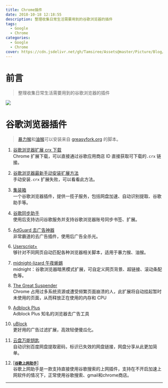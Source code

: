 ```yaml
---
title: Chrome插件
date: 2018-10-18 12:18:55
description: 整理收集日常生活需要用到的谷歌浏览器的插件
tags:
  - Google
  - Chrome
categories:
  - Google
  - Chrome
cover: https://cdn.jsdelivr.net/gh/Tamsiree/Assets@master/Picture/Blog/Cover/wallhaven-nkpxq4.jpg
---
```

# 前言
> 整理收集日常生活需要用到的谷歌浏览器的插件

![](https://cdn.jsdelivr.net/gh/Tamsiree/Assets@master/Picture/touchpal.jpeg)

# 谷歌浏览器插件

> [暴力猴](https://u13811899.ctfile.com/fs/13811899-357404497)和[油猴](https://u13811899.ctfile.com/fs/13811899-357404511)可以安装来自 [greasyfork.org](https://greasyfork.org) 的脚本。


1. [谷歌浏览器扩展 crx 下载](https://hao.su/2459/)  
Chrome 扩展下载，可以直接通过谷歌应用商店 ID 直接获取可下载的`.crx` 链接。


2. [谷歌浏览器最新手动安装扩展方法](https://hao.su/2360/)  
手动安装`.crx` 扩展失败，可以看看此方法。

3. [集装箱](https://hao.su/2814/)  
一个谷歌浏览器插件，提供一揽子服务，包括网盘加速、自动识别提取、谷歌助手等。

4. [谷歌同步助手](https://hao.su/2461/)  
使用后支持访问谷歌服务并支持谷歌浏览器账号同步书签、扩展。

5. [AdGuard 去广告神器](https://hao.su/2815/)  
非常霸道的去广告插件，使用后广告全杀光。

6. [Userscript+](https://hao.su/2570/)  
够针对不同网页自动匹配各种浏览器相关脚本，适用于暴力猴、油猴。

7. [midnight-lizard 午夜蜥蜴](https://hao.su/2480/)  
midnight：谷歌浏览器暗黑模式扩展，可自定义网页背景、超链接、滚动条配色等。

8. [The Great Suspender](https://hao.su/2631/)  
Chrome 占用过多系统资源或遭受频繁页面崩溃的人，此扩展将自动挂起暂时未使用的页面，从而释放正在使用的内存和 CPU

9. [Adblock Plus](https://hao.su/273/)  
Adblock Plus 知名的浏览器去广告工具

10. [uBlock](https://www.ublock.org/chrome/)  
更好用的广告过滤扩展，高效轻便傻瓜化。

11. [云盘万能钥匙](https://ypsuperkey.meek.com.cn/)  
自动识别百度网盘提取密码，标识已失效的网盘链接，网盘分享从此更加简单。

12. [[**`谷歌上网助手`**]](https://tamsiree.com/Google/Chrome/谷歌上网助手/)  
谷歌上网助手是一款支持直接使用谷歌搜索的上网插件，支持在不开启加速上网软件的情况下，正常使用谷歌搜索、gmail和chrome商店。

---